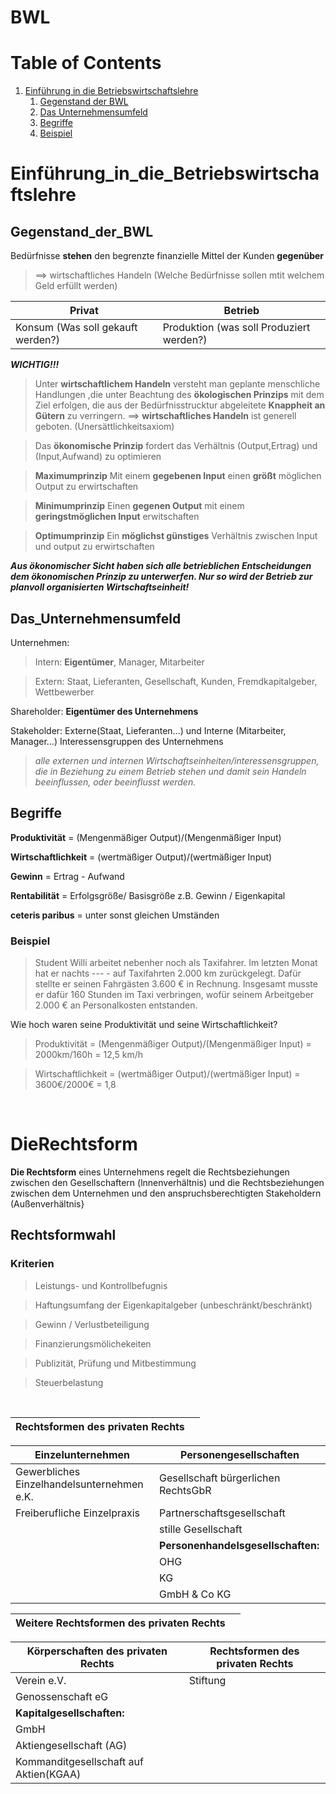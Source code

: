 # BWL

# Table of Contents
1. [Einführung in die Betriebswirtschaftslehre](#Einführung_in_die_Betriebswirtschaftslehre)
    1. [Gegenstand der BWL](#Gegenstand_der_BWL)
    2. [Das Unternehmensumfeld](#Das_Unternehmensumfeld)
    3. [Begriffe](#Begriffe)
    4. [Beispiel](#Beispiel)

# Einführung_in_die_Betriebswirtschaftslehre
## Gegenstand_der_BWL

Bedürfnisse **stehen** den begrenzte finanzielle Mittel der Kunden **gegenüber**

>==> wirtschaftliches Handeln (Welche Bedürfnisse sollen mtit welchem Geld erfüllt werden)



|Privat |Betrieb|
|--------|--------|
|Konsum (Was soll gekauft werden?)  |Produktion (was soll Produziert werden?) |

***WICHTIG!!!***

>Unter **wirtschaftlichem Handeln** versteht man geplante menschliche Handlungen ,die unter Beachtung des **ökologischen Prinzips** mit dem Ziel erfolgen, die aus der Bedürfnisstrucktur abgeleitete **Knappheit an Gütern** zu verringern. ==> **wirtschaftliches Handeln** ist generell geboten. (Unersättlichkeitsaxiom)

>Das **ökonomische Prinzip** fordert das Verhältnis (Output,Ertrag) und (Input,Aufwand) zu optimieren

>**Maximumprinzip** Mit einem **gegebenen Input** einen **größt** möglichen Output zu erwirtschaften

>**Minimumprinzip** Einen **gegenen Output** mit einem **geringstmöglichen Input** erwitschaften

>**Optimumprinzip** Ein **möglichst günstiges** Verhältnis zwischen Input und output zu erwirtschaften

***Aus ökonomischer Sicht haben sich alle betrieblichen Entscheidungen dem
ökonomischen Prinzip zu unterwerfen. Nur so wird der Betrieb zur planvoll organisierten Wirtschaftseinheit!***

## Das_Unternehmensumfeld

Unternehmen:
>Intern: **Eigentümer**, Manager, Mitarbeiter

>Extern: Staat, Lieferanten, Gesellschaft, Kunden, Fremdkapitalgeber, Wettbewerber

Shareholder: **Eigentümer des Unternehmens**

Stakeholder: Externe(Staat, Lieferanten...) und Interne (Mitarbeiter, Manager...) Interessensgruppen des Unternehmens
>_alle externen und internen Wirtschaftseinheiten/interessensgruppen, die in Beziehung zu einem Betrieb stehen und damit sein Handeln beeinflussen, oder beeinflusst werden._

## Begriffe

**Produktivität** = (Mengenmäßiger Output)/(Mengenmäßiger Input)

**Wirtschaftlichkeit** = (wertmäßiger Output)/(wertmäßiger Input)

**Gewinn** = Ertrag - Aufwand 

**Rentabilität** =  Erfolgsgröße/ Basisgröße z.B. Gewinn / Eigenkapital

**ceteris paribus** = unter sonst gleichen Umständen

### Beispiel
>Student Willi arbeitet nebenher noch als Taxifahrer. Im letzten Monat hat er nachts --- -
auf Taxifahrten 2.000 km zurückgelegt. Dafür stellte er seinen Fahrgästen 3.600 € in
Rechnung. Insgesamt musste er dafür 160 Stunden im Taxi verbringen, wofür
seinem Arbeitgeber 2.000 € an Personalkosten entstanden.

Wie hoch waren seine Produktivität und seine Wirtschaftlichkeit?

>Produktivität = (Mengenmäßiger Output)/(Mengenmäßiger Input) = 2000km/160h = 12,5 km/h

>Wirtschaftlichkeit = (wertmäßiger Output)/(wertmäßiger Input) = 3600€/2000€ = 1,8

<br>

# DieRechtsform

**Die Rechtsform** eines Unternehmens regelt die Rechtsbeziehungen zwischen den
Gesellschaftern (lnnenverhältnis) und die Rechtsbeziehungen zwischen dem
Unternehmen und den anspruchsberechtigten Stakeholdern (Außenverhältnis}

## Rechtsformwahl

### Kriterien

> Leistungs- und Kontrollbefugnis

> Haftungsumfang der Eigenkapitalgeber (unbeschränkt/beschränkt)

> Gewinn / Verlustbeteiligung

> Finanzierungsmölichekeiten

> Publizität, Prüfung und Mitbestimmung

> Steuerbelastung

<br>

|Rechtsformen des privaten Rechts||
|-|-|

|Einzelunternehmen |Personengesellschaften|
|--------|--------|
|Gewerbliches Einzelhandelsunternehmen e.K.|Gesellschaft bürgerlichen RechtsGbR|
|Freiberufliche Einzelpraxis|Partnerschaftsgesellschaft|
||stille Gesellschaft|
||**Personenhandelsgesellschaften:**|
||OHG|
||KG|
||GmbH & Co KG|

|Weitere Rechtsformen des privaten Rechts||
|-|-|

|Körperschaften des privaten Rechts|Rechtsformen des privaten Rechts|
|--------|---------|
|Verein e.V.|Stiftung|
|Genossenschaft eG||
|**Kapitalgesellschaften:**||
|GmbH||
|Aktiengesellschaft (AG)||
|Kommanditgesellschaft auf Aktien(KGAA)||
